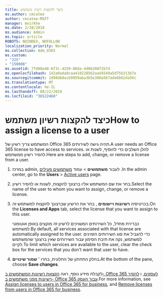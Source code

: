 ```yaml
---
title: כיצד להקצות רשיון משתמש
ms.author: cmcatee
author: cmcatee-MSFT
manager: mnirkhe
ms.date: 2/20/2018
ms.audience: Admin
ms.topic: article
ROBOTS: NOINDEX, NOFOLLOW
localization_priority: Normal
ms.collection: Adm_O365
ms.custom:
- "325"
- "150008"
ms.assetid: 7fd08e48-6f3c-4259-88da-4d06288f2b7d
ms.openlocfilehash: 142a0ada8caa410228562aad4549a5d75b313b7e
ms.sourcegitcommit: 1d98db8acb9959aba3b5e308a567ade6b62da56c
ms.translationtype: MT
ms.contentlocale: he-IL
ms.lasthandoff: 08/22/2019
ms.locfileid: "36522468"
---
```

# <a name="how-to-assign-a-license-to-a-user"></a><span data-ttu-id="1f658-102">כיצד להקצות רשיון משתמש</span><span class="sxs-lookup"><span data-stu-id="1f658-102">How to assign a license to a user</span></span>

<span data-ttu-id="1f658-103">המשתמש צריך רשיון של Office 365 תהיה גישה לשירותים.</span><span class="sxs-lookup"><span data-stu-id="1f658-103">A user needs an Office 365 license to have access to services.</span></span> <span data-ttu-id="1f658-104">להלן השלבים כדי להוסיף, לשנות או להסיר רשיון ממשתמש.</span><span class="sxs-lookup"><span data-stu-id="1f658-104">Here are steps to add, change, or remove a license from a user.</span></span>
  
1. <span data-ttu-id="1f658-105">במרכז admin, לעבור **משתמשים** \> עמוד [משתמשים פעילים](https://go.microsoft.com/fwlink/p/?linkid=834822) .</span><span class="sxs-lookup"><span data-stu-id="1f658-105">In the admin center, go to the **Users** \> [Active users](https://go.microsoft.com/fwlink/p/?linkid=834822) page.</span></span>

2. <span data-ttu-id="1f658-106">בחר את שם המשתמש אליו ברצונך להקצות, לשנות או להסיר רשיון.</span><span class="sxs-lookup"><span data-stu-id="1f658-106">Select the name of the user to whom you want to assign, change, or remove a license.</span></span>

3. <span data-ttu-id="1f658-107">בכרטיסיה **רשיונות ויישומים** , בחר את הרשיון שברצונך להקצות למשתמש זה.</span><span class="sxs-lookup"><span data-stu-id="1f658-107">On the **Licenses and Apps** tab, select the license that you want to assign to this user.</span></span>

    <span data-ttu-id="1f658-108">כברירת מחדל, כל השירותים המשויכים לרשיון זה מוקצים באופן אוטומטי למשתמש.</span><span class="sxs-lookup"><span data-stu-id="1f658-108">By default, all services associated with that license are automatically assigned to the user.</span></span> <span data-ttu-id="1f658-109">כדי להגביל את סוג השירותים הזמינים למשתמש, נקה את תיבת הסימון עבור השירותים שאין ברצונך שהמשתמש לקיים.</span><span class="sxs-lookup"><span data-stu-id="1f658-109">To limit which services are available to the user, clear the check box for the services that you don't want that user to have.</span></span>

4. <span data-ttu-id="1f658-110">בחלק התחתון של החלונית, בחרו ' **שמור שינויים**.</span><span class="sxs-lookup"><span data-stu-id="1f658-110">At the bottom of the pane, choose **Save changes**.</span></span>

<span data-ttu-id="1f658-111">לקבלת מידע נוסף, ראה [הקצאת רשיונות המשתמשים ב- Office 365 לעסקים](https://docs.microsoft.com/office365/admin/subscriptions-and-billing/assign-licenses-to-users), ו [להסיר רשיונות מפני משתמשים ב- Office 365 עבור העסק](https://docs.microsoft.com/office365/admin/subscriptions-and-billing/remove-licenses-from-users).</span><span class="sxs-lookup"><span data-stu-id="1f658-111">For more information, see [Assign licenses to users in Office 365 for business](https://docs.microsoft.com/office365/admin/subscriptions-and-billing/assign-licenses-to-users), and [Remove licenses from users in Office 365 for business](https://docs.microsoft.com/office365/admin/subscriptions-and-billing/remove-licenses-from-users).</span></span>